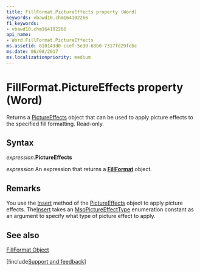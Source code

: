 ```yaml
---
title: FillFormat.PictureEffects property (Word)
keywords: vbawd10.chm164102266
f1_keywords:
- vbawd10.chm164102266
api_name:
- Word.FillFormat.PictureEffects
ms.assetid: 810143d0-ccef-5e39-68b0-7317fd29febc
ms.date: 06/08/2017
ms.localizationpriority: medium
---
```



# FillFormat.PictureEffects property (Word)

Returns a [PictureEffects](Office.PictureEffects.md) object that can be used to apply picture effects to the specified fill formatting. Read-only.


## Syntax

_expression_.**PictureEffects**

_expression_ An expression that returns a **[FillFormat](word.fillformat.md)** object.


## Remarks

You use the [Insert](Office.PictureEffects.Insert.md) method of the [PictureEffects](Office.PictureEffects.md) object to apply picture effects. The[Insert](Office.PictureEffects.Insert.md) takes an [MsoPictureEffectType](Office.MsoPictureEffectType.md) enumeration constant as an argument to specify what type of picture effect to apply.


## See also


[FillFormat Object](Word.FillFormat.md)

[!include[Support and feedback](~/includes/feedback-boilerplate.md)]